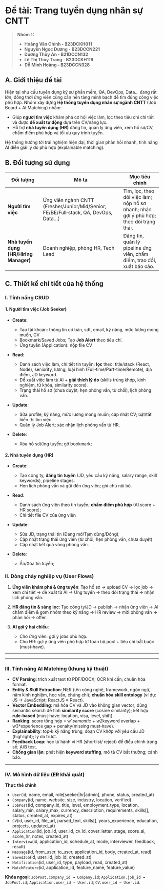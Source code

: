 # Đề tài: Trang tuyển dụng nhân sự CNTT

> **Nhóm 1:**
> * **Hoàng Văn Chính - B23DCKH011**
> * **Nguyễn Ngọc Dương - B23DCCN221**
> * **Dương Thùy An - B21DCCN132**
> * **Lê Thị Thùy Trang - B23DCKH119**
> * **Đỗ Minh Hoàng - B23DCCN328**

## A. Giới thiệu đề tài

Hiện tại nhu cầu tuyển dụng kỹ sư phần mềm, QA, DevOps, Data… đang rất lớn, đồng thời ứng viên cũng cần nền tảng minh bạch để tìm đúng công việc phù hợp. Nhóm xây dựng **Hệ thống tuyển dụng nhân sự ngành CNTT** (Job Board + AI Matching) nhằm:

* Giúp **người tìm việc** khám phá cơ hội việc làm, lọc theo tiêu chí chi tiết và được **đề xuất tự động** dựa trên CV/năng lực.
* Hỗ trợ **nhà tuyển dụng (HR)** đăng tin, quản lý ứng viên, xem hồ sơ/CV, chấm điểm phù hợp và tối ưu quy trình tuyển.

Hệ thống hướng tới trải nghiệm hiện đại, thời gian phản hồi nhanh, tính năng AI diễn giải lý do phù hợp (explainable matching).

## B. Đối tượng sử dụng

| Đối tượng                              | Mô tả                                                                                | Mục tiêu chính                                                                         |
| -------------------------------------- | ------------------------------------------------------------------------------------ | -------------------------------------------------------------------------------------- |
| **Người tìm việc**                     | Ứng viên ngành CNTT (Fresher/Junior/Mid/Senior; FE/BE/Full‑stack, QA, DevOps, Data…) | Tìm, lọc, theo dõi việc làm; nộp hồ sơ nhanh; nhận gợi ý phù hợp; theo dõi trạng thái. |
| **Nhà tuyển dụng (HR/Hiring Manager)** | Doanh nghiệp, phòng HR, Tech Lead                                                    | Đăng tin, quản lý pipeline ứng viên, chấm điểm, trao đổi, xuất báo cáo.                |

## C. Thiết kế chi tiết của hệ thống

### I. Tính năng CRUD

#### 1. Người tìm việc (Job Seeker)

* **Create**:
  * Tạo tài khoản: thông tin cơ bản, sdt, email, kỹ năng, mức lương mong muốn, CV
  * Bookmark/Saved Jobs; Tạo **Job Alert** theo tiêu chí.
  * Ứng tuyển (Application): nộp file CV

* **Read**:
  * Danh sách việc làm, chi tiết tin tuyển; **lọc** theo: title/stack (React, Node), seniority, lương, loại hình (Full‑time/Part-time/Remote), địa điểm, JD keyword.
  * Đề xuất việc làm từ AI + **giải thích lý do** (skills trùng khớp, kinh nghiệm, từ khóa, similarity score).
  * Trạng thái hồ sơ (chưa duyệt, hẹn phỏng vấn, từ chối), lịch phỏng vấn.

* **Update**:
  * Sửa profile, kỹ năng, mức lương mong muốn; cập nhật CV; bật/tắt hiển thị tìm việc.
  * Quản lý Job Alert; xác nhận lịch phỏng vấn từ HR.

* **Delete**:
  * Xóa hồ sơ/ứng tuyển; gỡ bookmark;

#### 2. Nhà tuyển dụng (HR)

* **Create**:
  * Tạo công ty, **đăng tin tuyển** (JD, yêu cầu kỹ năng, salary range, skill keywords), pipeline stages.
  * Hẹn lịch phỏng vấn và gửi đến ứng viên; ghi chú nội bộ.

* **Read**:
  * Danh sách ứng viên theo tin tuyển; **chấm điểm phù hợp** (AI score + HR score);
  * Chi tiết file CV của ứng viên

* **Update**:
  * Sửa JD, trạng thái tin (Đang mở/Tạm dừng/Đóng);
  * Cập nhật trạng thái ứng viên (từ chối, hẹn phỏng vấn, chưa duyệt)
  * Cập nhật kết quả vòng phỏng vấn.

* **Delete**:
  * Ẩn/Xóa tin tuyển;

### II. Dòng chảy nghiệp vụ (User Flows)

1. **Ứng viên khám phá & ứng tuyển**: Tạo hồ sơ → upload CV → lọc job → xem chi tiết → đề xuất từ AI → Ứng tuyển → theo dõi trạng thái → nhận lịch phỏng vấn.
2. **HR đăng tin & sàng lọc**: Tạo công ty/JD → publish → nhận ứng viên → AI chấm điểm & gom nhóm theo kỹ năng → HR review → mời phỏng vấn → phản hồi → offer.
3. **AI gợi ý hai chiều**:

   * Cho ứng viên: gợi ý jobs phù hợp.
   * Cho HR: gợi ý ứng viên phù hợp từ toàn bộ pool + tiêu chí bắt buộc (must‑have).


---
---

### III. Tính năng AI Matching (khung kỹ thuật)

* **CV Parsing**: trích xuất text từ PDF/DOCX; OCR khi cần; chuẩn hóa format.
* **Entity & Skill Extraction**: NER (tên công nghệ, framework, ngôn ngữ, năm kinh nghiệm, học vấn, chứng chỉ); **chuẩn hóa skill ontology** (ví dụ: JS → JavaScript; ReactJS ≈ React).
* **Vector Embedding**: mã hóa CV và JD vào không gian vector; dùng semantic search để tính **similarity score** (cosine similarity); kết hợp **rule‑based** (must‑have: location, visa, level, shift).
* **Ranking**: score tổng hợp = w1*semantic + w2*keyword overlap + w3*experience gap + penalty(missing must‑have).
* **Explainability**: top‑k kỹ năng trùng, đoạn CV khớp với yêu cầu JD (highlight); lý do trượt.
* **Feedback Loop**: học từ hành vi HR (shortlist/ reject) để điều chỉnh trọng số; A/B test.
* **Chống gian lận**: phát hiện **keyword stuffing**, mô tả CV bất thường; cảnh báo.

---

### IV. Mô hình dữ liệu (ER khái quát)

**Thực thể chính**

* `User`(id, name, email, role[seeker|hr|admin], phone, status, created_at)
* `Company`(id, name, website, size, industry, location, verified)
* `JobPost`(id, company_id, title, level, employment_type, location, salary_min, salary_max, currency, description, requirements, skills[], status, created_at, expires_at)
* `CV`(id, user_id, file_url, parsed_text, skills[], years_experience, education, projects, updated_at)
* `Application`(id, job_id, user_id, cv_id, cover_letter, stage, score_ai, score_hr, notes, created_at)
* `Interview`(id, application_id, schedule_at, mode, interviewer, feedback, result)
* `Message`(id, from_user, to_user, application_id, body, created_at, read)
* `SavedJob`(id, user_id, job_id, created_at)
* `Notification`(id, user_id, type, payload, read, created_at)
* `MatchFeature`(id, application_id, feature_name, feature_value)

**Khóa ngoại**: `JobPost.company_id → Company.id`; `Application.job_id → JobPost.id`; `Application.user_id → User.id`; `CV.user_id → User.id`.

